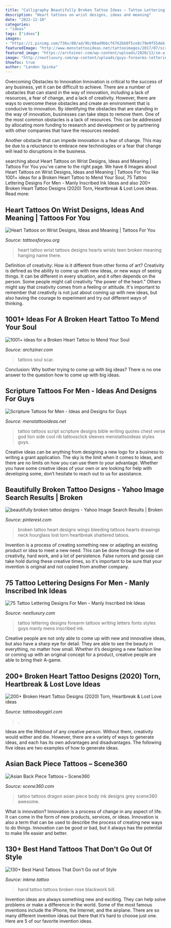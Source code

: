 ```yaml
---
title: "Calligraphy Beautifully Broken Tattoo Ideas ~ Tattoo Lettering Designs Forearm Tattoos Writing Letters Fonts Styles Guys Manly Mens Inscribed Ink"
description: "Heart tattoos on wrist designs, ideas and meaning"
date: "2022-12-10"
categories:
- "ideas"
tags: ["ideas"]
images:
- "https://i.pinimg.com/736x/08/ad/9b/08ad9bbcf6762bb0f5ce8c79e9f55deb.jpg"
featuredImage: "http://www.menstattooideas.net/tattooimages/2017/07/scripture-tattoos-06.jpg"
featured_image: "https://archziner.com/wp-content/uploads/2020/12/im-a-stitch-away-from-making-it-and-a-scar-away-from-falling-apart-broken-heart-tattoo-back-tattoo-1.jpg"
image: "http://nextluxury.com/wp-content/uploads/guys-forearms-lettering-tattoo.jpg"
ShowToc: true
author: "Landen Spinka"
---
```



Overcoming Obstacles to Innovation
Innovation is critical to the success of any business, yet it can be difficult to achieve. There are a number of obstacles that can stand in the way of innovation, including a lack of resources, a fear of change, and a lack of creativity. However, there are ways to overcome these obstacles and create an environment that is conducive to innovation.
By identifying the obstacles that are standing in the way of innovation, businesses can take steps to remove them. One of the most common obstacles is a lack of resources. This can be addressed by allocating more funding to research and development or by partnering with other companies that have the resources needed.

Another obstacle that can impede innovation is a fear of change. This may be due to a reluctance to embrace new technologies or a fear that change will lead to disruptions in the business.

	

		
searching about Heart Tattoos on Wrist Designs, Ideas and Meaning | Tattoos For You you've came to the right page. We have 8 Images about Heart Tattoos on Wrist Designs, Ideas and Meaning | Tattoos For You like 1001+ ideas for a Broken Heart Tattoo to Mend Your Soul, 75 Tattoo Lettering Designs For Men - Manly Inscribed Ink Ideas and also 200+ Broken Heart Tattoo Designs (2020) Torn, Heartbreak &amp; Lost Love ideas. Read more:
		
    
## Heart Tattoos On Wrist Designs, Ideas And Meaning | Tattoos For You

<img loading=lazy src="https://www.tattoosforyou.org/wp-content/uploads/2017/04/Heart-Wrist-Tattoos.jpg" onerror="this.onerror=null;this.src='https://tse1.mm.bing.net/th?id=OIP.6U6Ag6uGm4v76i2dp8VP6AHaLH&amp;pid=15.1';" alt="Heart Tattoos on Wrist Designs, Ideas and Meaning | Tattoos For You">

_Source: tattoosforyou.org_

>heart tattoo wrist tattoos designs hearts wrists teen broken meaning hanging name there. 

	

Definition of creativity: How is it different from other forms of art?
Creativity is defined as the ability to come up with new ideas, or new ways of seeing things. It can be different in every situation, and it often depends on the person. Some people might call creativity "the power of the heart." Others might say that creativity comes from a feeling or attitude. It's important to remember that creativity is not just about coming up with new ideas, but also having the courage to experiment and try out different ways of thinking.

    
## 1001+ Ideas For A Broken Heart Tattoo To Mend Your Soul

<img loading=lazy src="https://archziner.com/wp-content/uploads/2020/12/im-a-stitch-away-from-making-it-and-a-scar-away-from-falling-apart-broken-heart-tattoo-back-tattoo-1.jpg" onerror="this.onerror=null;this.src='https://tse2.mm.bing.net/th?id=OIP.LyPeUUZP0XhcxSLlkhPz9wHaHq&amp;pid=15.1';" alt="1001+ ideas for a Broken Heart Tattoo to Mend Your Soul">

_Source: archziner.com_

>tattoos soul scar. 

	

Conclusion: Why bother trying to come up with big ideas?
There is no one answer to the question how to come up with big ideas.

    
## Scripture Tattoos For Men - Ideas And Designs For Guys

<img loading=lazy src="http://www.menstattooideas.net/tattooimages/2017/07/scripture-tattoos-06.jpg" onerror="this.onerror=null;this.src='https://tse4.mm.bing.net/th?id=OIP.-9XOdyltA6SxxAFq6tAGNQHaLH&amp;pid=15.1';" alt="Scripture Tattoos for Men - Ideas and Designs for Guys">

_Source: menstattooideas.net_

>tattoo tattoos script scripture designs bible writing quotes chest verse god lion side cool rib tattoosclick sleeves menstattooideas styles guys. 

	

Creative ideas can be anything from designing a new logo for a business to writing a grant application. The sky is the limit when it comes to ideas, and there are no limits on how you can use them to your advantage. Whether you have some creative ideas of your own or are looking for help with developing some, don’t hesitate to reach out to us for assistance.

    
## Beautifully Broken Tattoo Designs - Yahoo Image Search Results | Broken

<img loading=lazy src="https://i.pinimg.com/736x/08/ad/9b/08ad9bbcf6762bb0f5ce8c79e9f55deb.jpg" onerror="this.onerror=null;this.src='https://tse2.mm.bing.net/th?id=OIP.HcNBTNmiaYr9WaxvWRNqpQHaHw&amp;pid=15.1';" alt="beautifully broken tattoo designs - Yahoo Image Search Results | Broken">

_Source: pinterest.com_

>broken tattoo heart designs wings bleeding tattoos hearts drawings neck hourglass lost torn heartbreak shattered tatoos. 

	

Invention is a process of creating something new or adapting an existing product or idea to meet a new need. This can be done through the use of creativity, hard work, and a lot of persistence. False rumors and gossip can take hold during these creative times, so it's important to be sure that your invention is original and not copied from another company.

    
## 75 Tattoo Lettering Designs For Men - Manly Inscribed Ink Ideas

<img loading=lazy src="http://nextluxury.com/wp-content/uploads/guys-forearms-lettering-tattoo.jpg" onerror="this.onerror=null;this.src='https://tse4.mm.bing.net/th?id=OIP.wQDn9mwPZfXFndSNPWzarAHaHa&amp;pid=15.1';" alt="75 Tattoo Lettering Designs For Men - Manly Inscribed Ink Ideas">

_Source: nextluxury.com_

>tattoo lettering designs forearm tattoos writing letters fonts styles guys manly mens inscribed ink. 

	

Creative people are not only able to come up with new and innovative ideas, but also have a sharp eye for detail. They are able to see the beauty in everything, no matter how small. Whether it’s designing a new fashion line or coming up with an original concept for a product, creative people are able to bring their A-game.

    
## 200+ Broken Heart Tattoo Designs (2020) Torn, Heartbreak &amp; Lost Love Ideas

<img loading=lazy src="https://cdn.tattoosboygirl.com/wp-content/uploads/2020/01/broken-heart-tattoo-design-meaning-133.jpg" onerror="this.onerror=null;this.src='https://tse4.mm.bing.net/th?id=OIP.UGRgg058Vj5CWTPfP3jeOwHaHa&amp;pid=15.1';" alt="200+ Broken Heart Tattoo Designs (2020) Torn, Heartbreak &amp; Lost Love ideas">

_Source: tattoosboygirl.com_

>. 

	

Ideas are the lifeblood of any creative person. Without them, creativity would wither and die. However, there are a variety of ways to generate ideas, and each has its own advantages and disadvantages. The following five ideas are two examples of how to generate ideas.

    
## Asian Back Piece Tattoos – Scene360

<img loading=lazy src="https://scene360.com/wp-content/uploads/2013/04/xincike-01.jpg" onerror="this.onerror=null;this.src='https://tse4.mm.bing.net/th?id=OIP.TpRESFv7agCwhhwdCaMYkAHaJ1&amp;pid=15.1';" alt="Asian Back Piece Tattoos – Scene360">

_Source: scene360.com_

>tattoo tattoos dragon asian piece body ink designs grey scene360 awesome. 

	

What is innovation?
Innovation is a process of change in any aspect of life. It can come in the form of new products, services, or ideas. Innovation is also a term that can be used to describe the process of creating new ways to do things. Innovation can be good or bad, but it always has the potential to make life easier and better.

    
## 130+ Best Hand Tattoos That Don&#039;t Go Out Of Style

<img loading=lazy src="https://www.inkme.tattoo/wp-content/uploads/2018/09/hand-tattoo-020918104.jpg" onerror="this.onerror=null;this.src='https://tse3.mm.bing.net/th?id=OIP.OAi4b4s6tnkYSwgJkTo8KQHaJ4&amp;pid=15.1';" alt="130+ Best Hand Tattoos That Don&#039;t Go out of Style">

_Source: inkme.tattoo_

>hand tattoo tattoos broken rose blackwork bill. 

	

Invention ideas are always something new and exciting. They can help solve problems or make a difference in the world. Some of the most famous inventions include the iPhone, the Internet, and the airplane. There are so many different invention ideas out there that it’s hard to choose just one. Here are 5 of our favorite invention ideas.

